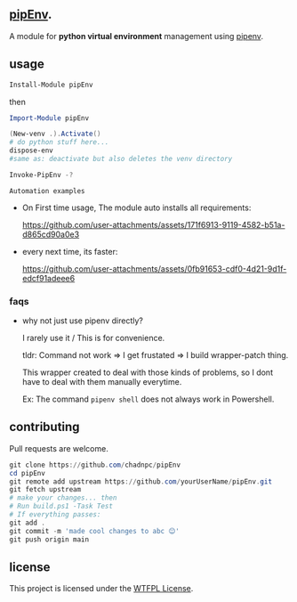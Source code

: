 ﻿## [**pipEnv**](https://www.powershellgallery.com/packages/pipEnv).

A module for **python virtual environment** management using [pipenv](https://pipenv.pypa.io/en/latest/).


## usage

```PowerShell
Install-Module pipEnv
```

then

```PowerShell
Import-Module pipEnv

(New-venv .).Activate()
# do python stuff here...
dispose-env
#same as: deactivate but also deletes the venv directory

Invoke-PipEnv -?
```

`Automation examples`

- On First time usage, The module auto installs all requirements:

  https://github.com/user-attachments/assets/171f6913-9119-4582-b51a-d865cd90a0e3


- every next time, its faster:

  https://github.com/user-attachments/assets/0fb91653-cdf0-4d21-9d1f-edcf91adeee6

### faqs

- why not just use pipenv directly?

  I rarely use it / This is for convenience.

  tldr: Command not work => I get frustated => I build wrapper-patch thing.

  This wrapper created to deal with those kinds of problems, so I dont have to deal with them manually everytime.

  Ex: The command `pipenv shell` does not always work in Powershell.


## contributing

Pull requests are welcome.

```PowerShell
git clone https://github.com/chadnpc/pipEnv
cd pipEnv
git remote add upstream https://github.com/yourUserName/pipEnv.git
git fetch upstream
# make your changes... then
# Run build.ps1 -Task Test
# If everything passes:
git add .
git commit -m 'made cool changes to abc 😊'
git push origin main
```

## license

This project is licensed under the [WTFPL License](LICENSE).
